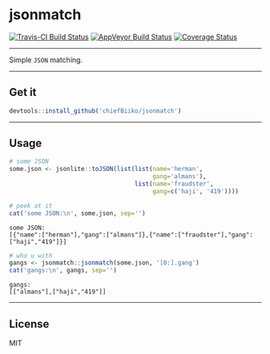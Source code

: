 jsonmatch
================

[![Travis-CI Build Status](https://travis-ci.org/chiefBiiko/jsonmatch.svg?branch=master)](https://travis-ci.org/chiefBiiko/jsonmatch) [![AppVeyor Build Status](https://ci.appveyor.com/api/projects/status/github/chiefBiiko/jsonmatch?branch=master&svg=true)](https://ci.appveyor.com/project/chiefBiiko/jsonmatch) [![Coverage Status](https://codecov.io/gh/chiefBiiko/jsonmatch/branch/master/graph/badge.svg)](https://codecov.io/gh/chiefBiiko/jsonmatch)

------------------------------------------------------------------------

Simple `JSON` matching.

------------------------------------------------------------------------

Get it
------

``` r
devtools::install_github('chiefBiiko/jsonmatch')
```

------------------------------------------------------------------------

Usage
-----

``` r
# some JSON
some.json <- jsonlite::toJSON(list(list(name='herman', 
                                        gang='almans'), 
                                   list(name='fraudster', 
                                        gang=c('haji', '419'))))

# peek at it
cat('some JSON:\n', some.json, sep='')
```

    some JSON:
    [{"name":["herman"],"gang":["almans"]},{"name":["fraudster"],"gang":["haji","419"]}]

``` r
# who u with
gangs <- jsonmatch::jsonmatch(some.json, '[0:].gang')
cat('gangs:\n', gangs, sep='')
```

    gangs:
    [["almans"],["haji","419"]]

------------------------------------------------------------------------

License
-------

MIT
